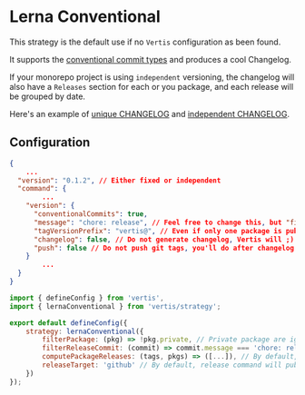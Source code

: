 # Lerna Conventional

This strategy is the default use if no `Vertis` configuration as been found.

It supports the [conventional commit types](https://github.com/conventional-changelog/commitlint/tree/master/%40commitlint/config-conventional#type-enum) and produces a cool Changelog.

If your monorepo project is using `independent` versioning, the changelog will also have a `Releases` section for each or you package, and each release will be grouped by date.

Here's an example of [unique CHANGELOG](https://github.com/cadgerfeast/vertis/blob/master/CHANGELOG.md) and [independent CHANGELOG](https://github.com/cadgerfeast/madoc/blob/master/CHANGELOG.md).

## Configuration

``` json
{
	...
  "version": "0.1.2", // Either fixed or independent
  "command": {
		...
    "version": {
      "conventionalCommits": true,
      "message": "chore: release", // Feel free to change this, but "filterReleaseCommit" should be updated accordingly
      "tagVersionPrefix": "vertis@", // Even if only one package is published, you should enforce package prefix, if multiple are, you can leave it undefined
      "changelog": false, // Do not generate changelog, Vertis will ;)
      "push": false // Do not push git tags, you'll do after changelog is generated
    }
		...
  }
}
```

``` javascript
import { defineConfig } from 'vertis',
import { lernaConventional } from 'vertis/strategy';

export default defineConfig({
	strategy: lernaConventional({
		filterPackage: (pkg) => !pkg.private, // Private package are ignored by default
		filterReleaseCommit: (commit) => commit.message === 'chore: release', // This is default behavior, please update if your release commit is different
		computePackageReleases: (tags, pkgs) => ([...]), // By default, packages are found if tag follow this format: <package-name>@<package-version>, but you can customize
		releaseTarget: 'github' // By default, release command will publish to github
	})
});
```